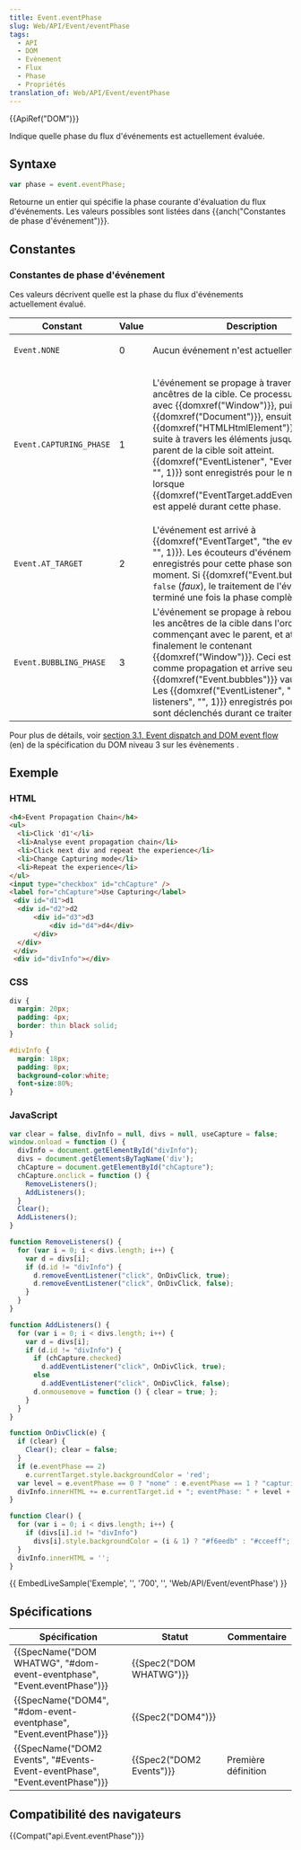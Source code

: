 ```yaml
---
title: Event.eventPhase
slug: Web/API/Event/eventPhase
tags:
  - API
  - DOM
  - Evènement
  - Flux
  - Phase
  - Propriétés
translation_of: Web/API/Event/eventPhase
---
```

{{ApiRef("DOM")}}

Indique quelle phase du flux d'événements est actuellement évaluée.

## Syntaxe

```js
var phase = event.eventPhase;
```

Retourne un entier qui spécifie la phase courante d'évaluation du flux d'événements. Les valeurs possibles sont listées dans {{anch("Constantes de phase d'événement")}}.

## Constantes

### Constantes de phase d'événement

Ces valeurs décrivent quelle est la phase du flux d'événements actuellement évalué.

<table class="standard-table">
  <thead>
    <tr>
      <th scope="col">Constant</th>
      <th scope="col">Value</th>
      <th scope="col">Description</th>
    </tr>
  </thead>
  <tbody>
    <tr>
      <td><code>Event.NONE</code></td>
      <td>0</td>
      <td><p>Aucun événement n'est actuellement traité.</p></td>
    </tr>
    <tr>
      <td><code>Event.CAPTURING_PHASE</code></td>
      <td>1</td>
      <td>
        <p>
          L'événement se propage à travers les objets ancêtres de la cible. Ce
          processus commence avec {{domxref("Window")}}, puis
          {{domxref("Document")}}, ensuite
          {{domxref("HTMLHtmlElement")}} et ainsi de suite à travers
          les éléments jusqu'à ce que le parent de la cible soit atteint.
          {{domxref("EventListener", "Event listeners", "", 1)}}
          sont enregistrés pour le mode capture lorsque
          {{domxref("EventTarget.addEventListener()")}} est
          appelé durant cette phase.
        </p>
      </td>
    </tr>
    <tr>
      <td><code>Event.AT_TARGET</code></td>
      <td>2</td>
      <td>
        L'événement est arrivé à
        {{domxref("EventTarget", "the event's target", "", 1)}}.
        Les écouteurs d'événements  enregistrés pour cette phase sont appelés à
        ce moment. Si {{domxref("Event.bubbles")}} vaut
        <code>false</code> (<em>faux</em>), le traitement de l'événement est
        terminé une fois la phase complète.
      </td>
    </tr>
    <tr>
      <td><code>Event.BUBBLING_PHASE</code></td>
      <td>3</td>
      <td>
        L'événement se propage à rebours à travers les ancêtres de la cible dans
        l'ordre inverse, commençant avec le parent, et atteignant finalement le
        contenant {{domxref("Window")}}. Ceci est connu comme propagation
        et arrive seulement si {{domxref("Event.bubbles")}} vaut
        <code>true</code> (<em>vrai</em>). Les
        {{domxref("EventListener", "Event listeners", "", 1)}}
        enregistrés pour cette phase sont déclenchés durant ce traitement.
      </td>
    </tr>
  </tbody>
</table>

Pour plus de détails, voir [section 3.1, Event dispatch and DOM event flow](http://www.w3.org/TR/DOM-Level-3-Events/#event-flow) (en) de la spécification du DOM niveau 3 sur les évènements .

## Exemple

### HTML

```html
<h4>Event Propagation Chain</h4>
<ul>
  <li>Click 'd1'</li>
  <li>Analyse event propagation chain</li>
  <li>Click next div and repeat the experience</li>
  <li>Change Capturing mode</li>
  <li>Repeat the experience</li>
</ul>
<input type="checkbox" id="chCapture" />
<label for="chCapture">Use Capturing</label>
 <div id="d1">d1
  <div id="d2">d2
      <div id="d3">d3
          <div id="d4">d4</div>
      </div>
  </div>
 </div>
 <div id="divInfo"></div>
```

### CSS

```css
div {
  margin: 20px;
  padding: 4px;
  border: thin black solid;
}

#divInfo {
  margin: 18px;
  padding: 8px;
  background-color:white;
  font-size:80%;
}
```

### JavaScript

```js
var clear = false, divInfo = null, divs = null, useCapture = false;
window.onload = function () {
  divInfo = document.getElementById("divInfo");
  divs = document.getElementsByTagName('div');
  chCapture = document.getElementById("chCapture");
  chCapture.onclick = function () {
    RemoveListeners();
    AddListeners();
  }
  Clear();
  AddListeners();
}

function RemoveListeners() {
  for (var i = 0; i < divs.length; i++) {
    var d = divs[i];
    if (d.id != "divInfo") {
      d.removeEventListener("click", OnDivClick, true);
      d.removeEventListener("click", OnDivClick, false);
    }
  }
}

function AddListeners() {
  for (var i = 0; i < divs.length; i++) {
    var d = divs[i];
    if (d.id != "divInfo") {
      if (chCapture.checked)
        d.addEventListener("click", OnDivClick, true);
      else
        d.addEventListener("click", OnDivClick, false);
      d.onmousemove = function () { clear = true; };
    }
  }
}

function OnDivClick(e) {
  if (clear) {
    Clear(); clear = false;
  }
  if (e.eventPhase == 2)
    e.currentTarget.style.backgroundColor = 'red';
  var level = e.eventPhase == 0 ? "none" : e.eventPhase == 1 ? "capturing" : e.eventPhase == 2 ? "target" : e.eventPhase == 3 ? "bubbling" : "error";
  divInfo.innerHTML += e.currentTarget.id + "; eventPhase: " + level + "<br/>";
}

function Clear() {
  for (var i = 0; i < divs.length; i++) {
    if (divs[i].id != "divInfo")
      divs[i].style.backgroundColor = (i & 1) ? "#f6eedb" : "#cceeff";
  }
  divInfo.innerHTML = '';
}
```

{{ EmbedLiveSample('Exemple', '', '700', '', 'Web/API/Event/eventPhase') }}

## Spécifications

| Spécification                                                                                        | Statut                           | Commentaire         |
| ---------------------------------------------------------------------------------------------------- | -------------------------------- | ------------------- |
| {{SpecName("DOM WHATWG", "#dom-event-eventphase", "Event.eventPhase")}}     | {{Spec2("DOM WHATWG")}} |                     |
| {{SpecName("DOM4", "#dom-event-eventphase", "Event.eventPhase")}}             | {{Spec2("DOM4")}}         |                     |
| {{SpecName("DOM2 Events", "#Events-Event-eventPhase", "Event.eventPhase")}} | {{Spec2("DOM2 Events")}} | Première définition |

## Compatibilité des navigateurs

{{Compat("api.Event.eventPhase")}}
